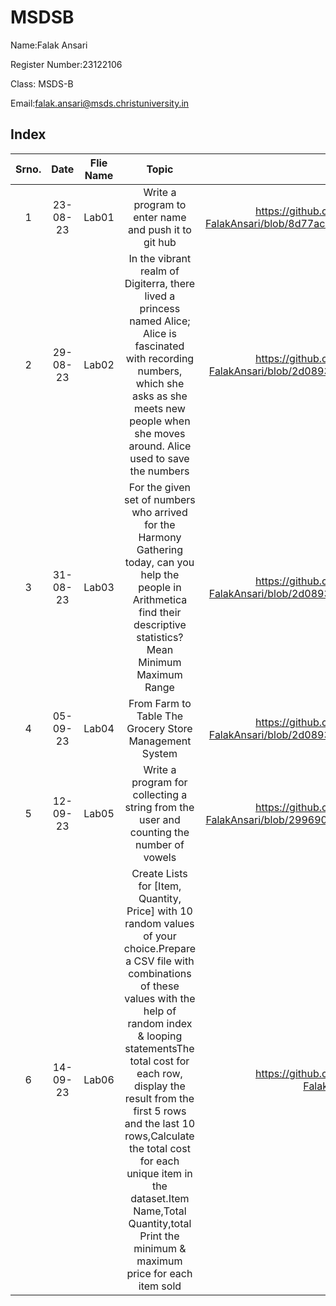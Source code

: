 # MSDSB 


Name:Falak Ansari

Register Number:23122106

Class: MSDS-B

Email:falak.ansari@msds.christuniversity.in

## Index
|Srno.|Date|Flie Name|Topic|Link|
|:------:|:------:|:------:|:------:|:------:|
|1|23-08-23|Lab01|Write a program to enter name and push it to git hub|https://github.com/falak105/MScDSB-MSD171-23122106-FalakAnsari/blob/8d77ac0b755b1474eb5103a0ec01ff7e204c334b/Lab01.ipynb|
|2|29-08-23|Lab02|In the vibrant realm of Digiterra, there lived a princess named Alice; Alice is fascinated with recording numbers, which she asks as she meets new people when she moves around. Alice used to save the numbers|https://github.com/falak105/MScDSB-MSD171-23122106-FalakAnsari/blob/2d08930ccaede720b9bbcfb838bfaa41550ff4bb/Lab02.ipynb|
|3|31-08-23|Lab03|For the given set of numbers who arrived for the Harmony Gathering today, can you help the people in Arithmetica find their descriptive statistics?Mean Minimum Maximum Range|https://github.com/falak105/MScDSB-MSD171-23122106-FalakAnsari/blob/2d08930ccaede720b9bbcfb838bfaa41550ff4bb/Lab03.ipynb|
|4|05-09-23|Lab04|From Farm to Table The Grocery Store Management System|https://github.com/falak105/MScDSB-MSD171-23122106-FalakAnsari/blob/2d08930ccaede720b9bbcfb838bfaa41550ff4bb/Lab04.ipynb|
|5|12-09-23|Lab05|Write a program for collecting a string from the user and counting the number of vowels|https://github.com/falak105/MScDSB-MSD171-23122106-FalakAnsari/blob/2996908ce2a9ac96c858c0e89d18c7f9c947ef06/Lab05.ipynb|
|6|14-09-23|Lab06|Create Lists for [Item, Quantity, Price] with 10 random values of your choice.Prepare a CSV file with combinations of these values with the help of random index & looping statementsThe total cost for each row, display the result from the first 5 rows and the last 10 rows,Calculate the total cost for each unique item in the dataset.Item Name,Total Quantity,total Print the minimum & maximum price for each item sold|https://github.com/falak105/MScDSB-MSD171-23122106-FalakAnsari/blob/main/Lab6/Lab06.ipynb|